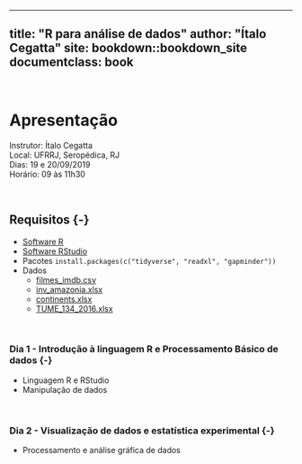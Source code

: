 
---
title: "R para análise de dados"
author: "Ítalo Cegatta"
site: bookdown::bookdown_site
documentclass: book
---

<br>

# Apresentação

Instrutor: Ítalo Cegatta  
Local: UFRRJ, Seropédica, RJ  
Dias: 19 e 20/09/2019  
Horário: 09 às 11h30 

<br>

## Requisitos {-}

* [Software R](https://cran.r-project.org/bin/windows/base/)
* [Software RStudio](https://www.rstudio.com/products/rstudio/download/#download)
* Pacotes `install.packages(c("tidyverse", "readxl", "gapminder"))`
* Dados
  * [filmes_imdb.csv](https://github.com/italocegatta/r_relampago/raw/master/input/filmes_imdb.csv)
  * [inv_amazonia.xlsx](https://github.com/italocegatta/r_relampago/raw/master/input/inv_amazonia.xlsx)
  * [continents.xlsx](https://github.com/italocegatta/r_relampago/raw/master/input/continents.xlsx)
  * [TUME_134_2016.xlsx](https://github.com/italocegatta/r_relampago/raw/master/input/TUME_134_2016.xlsx)


<br>

### Dia 1 - Introdução à linguagem R e Processamento Básico de dados {-}

* Linguagem R e RStudio
* Manipulação de dados

<br>

### Dia 2 - Visualização de dados e estatística experimental {-}

* Processamento e análise gráfica de dados

<br>
